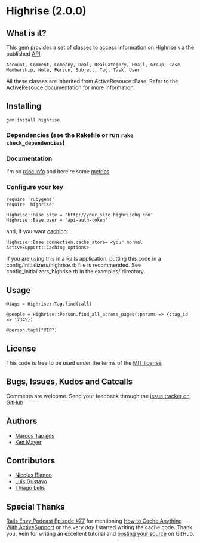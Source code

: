 # Highrise (2.0.0)

## What is it?

This gem provides a set of classes to access information on [Highrise][h] via the published [API][api]:

    Account, Comment, Company, Deal, DealCategory, Email, Group, Case, Membership, Note, Person, Subject, Tag, Task, User.

All these classes are inherited from ActiveResouce::Base. Refer to the [ActiveResouce][ar] documentation for more information.

## Installing

    gem install highrise

### Dependencies (see the Rakefile or run <code>rake check_dependencies</code>)

### Documentation

  I'm on [rdoc.info][rdoc] and here're some [metrics][caliper]

### Configure your key
    
    require 'rubygems'
    require 'highrise'
    
    Highrise::Base.site = 'http://your_site.highrisehq.com'
    Highrise::Base.user = 'api-auth-token'

and, if you want [caching][c]:

    Highrise::Base.connection.cache_store= <your normal ActiveSupport::Caching options>
    
If you are using this in a Rails application, putting this code in a config/initializers/highrise.rb
file is recommended. See config_initializers_highrise.rb in the examples/ directory.

## Usage

    @tags = Highrise::Tag.find(:all)
    
    @people = Highrise::Person.find_all_across_pages(:params => {:tag_id => 12345})
    
    @person.tag!("VIP")

## License

This code is free to be used under the terms of the [MIT license][mit].

## Bugs, Issues, Kudos and Catcalls

Comments are welcome. Send your feedback through the [issue tracker on GitHub][i]

## Authors

* [Marcos Tapajós][mt]
* [Ken Mayer][km]

## Contributors

* [Nicolas Bianco][nb]
* [Luis Gustavo][lg]
* [Thiago Lelis][tl]

## Special Thanks

[Rails Envy Podcast Episode #77][re] for mentioning
[How to Cache Anything With ActiveSupport][rh] on the very *day* I started writing the cache code. Thank you, Rein
for writing an excellent tutorial and [posting your source][e] on GitHub.

[api]: http://developer.37signals.com/highrise
[ar]: http://api.rubyonrails.org/classes/ActiveResource/Base.html
[c]:  http://api.rubyonrails.org/classes/ActiveSupport/Cache
[e]:  http://github.com/primedia/endeca/tree/master
[h]:  http://www.highrisehq.com/
[i]:  http://github.com/tapajos/highrise/issues
[km]: http://github.com/kmayer
[lg]: http://github.com/luisbebop
[mit]:http://www.opensource.org/licenses/mit-license.php
[mt]: http://www.improveit.com.br/en/company/tapajos
[nb]: http://github.com/slainer86
[re]: http://www.railsenvy.com/2009/4/29/rails-envy-podcast-episode-077-04-29-2009
[rh]: http://reinh.com/blog/2009/04/27/how-to-cache-anything-with-activesupport.html
[tl]: http://github.com/ThiagoLelis
[rdoc]: http://rdoc.info/projects/tapajos/highrise
[caliper]: https://devver.net/caliper/project?repo=git%3A%2F%2Fgithub.com%2Ftapajos%2Fhighrise.git
